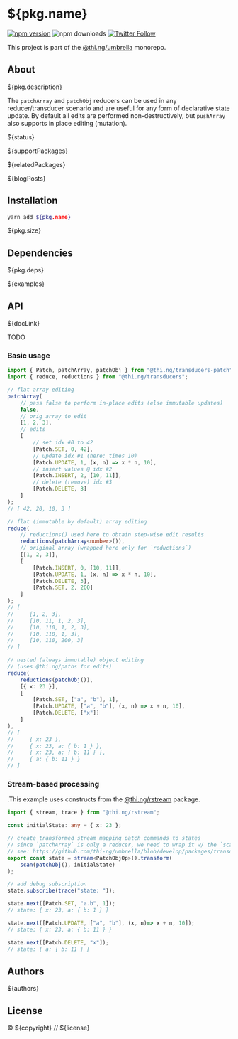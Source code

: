 # ${pkg.name}

[![npm version](https://img.shields.io/npm/v/${pkg.name}.svg)](https://www.npmjs.com/package/${pkg.name})
![npm downloads](https://img.shields.io/npm/dm/${pkg.name}.svg)
[![Twitter Follow](https://img.shields.io/twitter/follow/thing_umbrella.svg?style=flat-square&label=twitter)](https://twitter.com/thing_umbrella)

This project is part of the
[@thi.ng/umbrella](https://github.com/thi-ng/umbrella/) monorepo.

<!-- TOC -->

## About

${pkg.description}

The `patchArray` and `patchObj` reducers can be used in any
reducer/transducer scenario and are useful for any form of declarative
state update. By default all edits are performed non-destructively, but
`pushArray` also supports in place editing (mutation).

${status}

${supportPackages}

${relatedPackages}

${blogPosts}

## Installation

```bash
yarn add ${pkg.name}
```

${pkg.size}

## Dependencies

${pkg.deps}

${examples}

## API

${docLink}

TODO

### Basic usage

```ts
import { Patch, patchArray, patchObj } from "@thi.ng/transducers-patch";
import { reduce, reductions } from "@thi.ng/transducers";

// flat array editing
patchArray(
    // pass false to perform in-place edits (else immutable updates)
    false,
    // orig array to edit
    [1, 2, 3],
    // edits
    [
        // set idx #0 to 42
        [Patch.SET, 0, 42],
        // update idx #1 (here: times 10)
        [Patch.UPDATE, 1, (x, n) => x * n, 10],
        // insert values @ idx #2
        [Patch.INSERT, 2, [10, 11]],
        // delete (remove) idx #3
        [Patch.DELETE, 3]
    ]
);
// [ 42, 20, 10, 3 ]

// flat (immutable by default) array editing
reduce(
    // reductions() used here to obtain step-wise edit results
    reductions(patchArray<number>()),
    // original array (wrapped here only for `reductions`)
    [[1, 2, 3]],
    [
        [Patch.INSERT, 0, [10, 11]],
        [Patch.UPDATE, 1, (x, n) => x * n, 10],
        [Patch.DELETE, 3],
        [Patch.SET, 2, 200]
    ]
);
// [
//     [1, 2, 3],
//     [10, 11, 1, 2, 3],
//     [10, 110, 1, 2, 3],
//     [10, 110, 1, 3],
//     [10, 110, 200, 3]
// ]

// nested (always immutable) object editing
// (uses @thi.ng/paths for edits)
reduce(
    reductions(patchObj()),
    [{ x: 23 }],
    [
        [Patch.SET, ["a", "b"], 1],
        [Patch.UPDATE, ["a", "b"], (x, n) => x + n, 10],
        [Patch.DELETE, ["x"]]
    ]
),
// [
//     { x: 23 },
//     { x: 23, a: { b: 1 } },
//     { x: 23, a: { b: 11 } },
//     { a: { b: 11 } }
// ]
```

### Stream-based processing

.This example uses constructs from the
[@thi.ng/rstream](https://github.com/thi-ng/umbrella/tree/develop/packages/rstream)
package.

```ts
import { stream, trace } from "@thi.ng/rstream";

const initialState: any = { x: 23 };

// create transformed stream mapping patch commands to states
// since `patchArray` is only a reducer, we need to wrap it w/ the `scan` transducer
// see: https://github.com/thi-ng/umbrella/blob/develop/packages/transducers/src/xform/scan.ts
export const state = stream<PatchObjOp>().transform(
    scan(patchObj(), initialState)
);

// add debug subscription
state.subscribe(trace("state: "));

state.next([Patch.SET, "a.b", 1]);
// state: { x: 23, a: { b: 1 } }

state.next([Patch.UPDATE, ["a", "b"], (x, n)=> x + n, 10]);
// state: { x: 23, a: { b: 11 } }

state.next([Patch.DELETE, "x"]);
// state: { a: { b: 11 } }
```

## Authors

${authors}

## License

&copy; ${copyright} // ${license}
